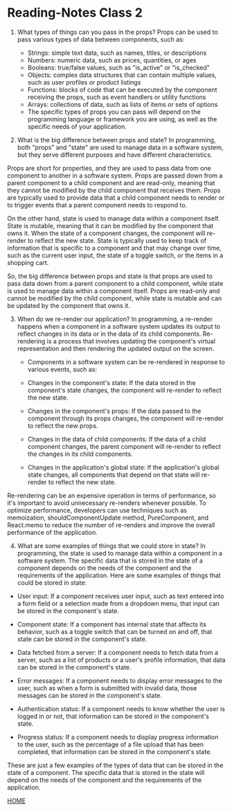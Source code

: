 # Reading-Notes Class 2
1) What types of things can you pass in the props?
Props can be used to pass various types of data between components, such as:

    * Strings: simple text data, such as names, titles, or descriptions
    * Numbers: numeric data, such as prices, quantities, or ages
    * Booleans: true/false values, such as "is_active" or "is_checked"
    * Objects: complex data structures that can contain multiple values, such as user profiles or product listings
    * Functions: blocks of code that can be executed by the component receiving the props, such as event handlers or utility functions
    * Arrays: collections of data, such as lists of items or sets of options
    * The specific types of props you can pass will depend on the programming language or framework you are using, as well as the specific needs of your application.

2) What is the big difference between props and state?
In programming, both "props" and "state" are used to manage data in a software system, but they serve different purposes and have different characteristics.

Props are short for properties, and they are used to pass data from one component to another in a software system. Props are passed down from a parent component to a child component and are read-only, meaning that they cannot be modified by the child component that receives them. Props are typically used to provide data that a child component needs to render or to trigger events that a parent component needs to respond to.

On the other hand, state is used to manage data within a component itself. State is mutable, meaning that it can be modified by the component that owns it. When the state of a component changes, the component will re-render to reflect the new state. State is typically used to keep track of information that is specific to a component and that may change over time, such as the current user input, the state of a toggle switch, or the items in a shopping cart.

So, the big difference between props and state is that props are used to pass data down from a parent component to a child component, while state is used to manage data within a component itself. Props are read-only and cannot be modified by the child component, while state is mutable and can be updated by the component that owns it.

3) When do we re-render our application?
In programming, a re-render happens when a component in a software system updates its output to reflect changes in its data or in the data of its child components. Re-rendering is a process that involves updating the component's virtual representation and then rendering the updated output on the screen.

    * Components in a software system can be re-rendered in response to various events, such as:

    * Changes in the component's state: If the data stored in the component's state changes, the component will re-render to reflect the new state.

    * Changes in the component's props: If the data passed to the component through its props changes, the component will re-render to reflect the new props.

    * Changes in the data of child components: If the data of a child component changes, the parent component will re-render to reflect the changes in its child components.

    * Changes in the application's global state: If the application's global state changes, all components that depend on that state will re-render to reflect the new state.

Re-rendering can be an expensive operation in terms of performance, so it's important to avoid unnecessary re-renders whenever possible. To optimize performance, developers can use techniques such as memoization, shouldComponentUpdate method, PureComponent, and React.memo to reduce the number of re-renders and improve the overall performance of the application.

4) What are some examples of things that we could store in state?
In programming, the state is used to manage data within a component in a software system. The specific data that is stored in the state of a component depends on the needs of the component and the requirements of the application. Here are some examples of things that could be stored in state:

* User input: If a component receives user input, such as text entered into a form field or a selection made from a dropdown menu, that input can be stored in the component's state.

* Component state: If a component has internal state that affects its behavior, such as a toggle switch that can be turned on and off, that state can be stored in the component's state.

* Data fetched from a server: If a component needs to fetch data from a server, such as a list of products or a user's profile information, that data can be stored in the component's state.

* Error messages: If a component needs to display error messages to the user, such as when a form is submitted with invalid data, those messages can be stored in the component's state.

* Authentication status: If a component needs to know whether the user is logged in or not, that information can be stored in the component's state.

* Progress status: If a component needs to display progress information to the user, such as the percentage of a file upload that has been completed, that information can be stored in the component's state.

These are just a few examples of the types of data that can be stored in the state of a component. The specific data that is stored in the state will depend on the needs of the component and the requirements of the application.

[HOME](./README.md)